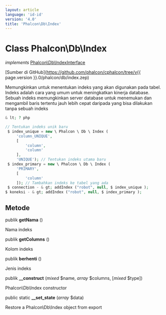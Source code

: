 ```yaml
---
layout: article
language: 'id-id'
version: '4.0'
title: 'Phalcon\Db\Index'
---
```

# Class **Phalcon\Db\Index**

*implements* [Phalcon\Db\IndexInterface](Phalcon_Db_IndexInterface)

[Sumber di GitHub](https://github.com/phalcon/cphalcon/tree/v{{ page.version }}.0/phalcon/db/index.zep)

Memungkinkan untuk menentukan indeks yang akan digunakan pada tabel. Indeks adalah cara yang umum untuk meningkatkan kinerja database. Sebuah indeks memungkinkan server database untuk menemukan dan mengambil baris tertentu jauh lebih cepat daripada yang bisa dilakukan tanpa sebuah indeks

```php
& lt; ? php 

// Tentukan indeks unik baru
 $ index_unique = new \ Phalcon \ Db \ Index (
     'column_UNIQUE',
     [
         'column',
         'column'
     ],
     'UNIQUE'); // Tentukan indeks utama baru
 $ index_primary = new \ Phalcon \ Db \ Index (
     'PRIMARY',
     [
         'column'
     ]); // Tambahkan indeks ke tabel yang ada
 $ connection - & gt; addIndex ("robot", null, $ index_unique );
$ koneksi - & gt; addIndex ("robot", null, $ index_primary );

```

## Metode

publik **getNama** ()

Nama indeks

publik **getColumns** ()

Kolom indeks

publik **berhenti** ()

Jenis indeks

publik **__construct** (*mixed* $name, *array* $columns, [*mixed* $type])

Phalcon\Db\Index constructor

public static **__set_state** (*array* $data)

Restore a Phalcon\Db\Index object from export